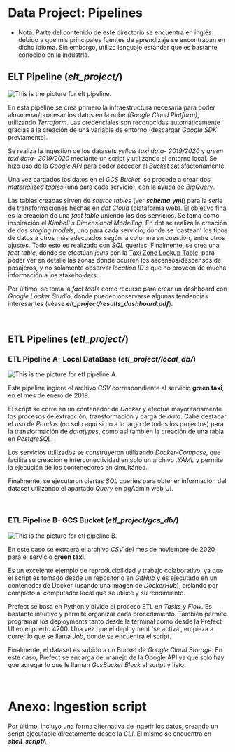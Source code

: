 # Data Project: Pipelines

- Nota: Parte del contenido de este directorio se encuentra en inglés debido a que mis principales fuentes de aprendizaje se encontraban en dicho idioma. Sin embargo, utilizo lenguaje estándar que es bastante conocido en la industria.

## ELT Pipeline (*elt_project/*)

<picture>
<source media= "(prefers-color-scheme: light)" srcset= "https://github.com/diegos41/repo_diplo_datos/blob/main/images/pipeline_elt.png">
<img alt= "This is the picture for elt pipeline.">
</picture>

En esta pipeline se crea primero la infraestructura necesaria para poder almacenar/procesar los datos en la nube *(Google Cloud Platform)*, utilizando *Terraform*. Las credenciales son reconocidas automáticamente gracias a la creación de una variable de entorno (descargar *Google SDK* previamente).

Se realiza la ingestión de los datasets *yellow taxi data- 2019/2020* y *green taxi data- 2019/2020* mediante un script y utilizando el entorno local. Se hizo uso de la *Google API* para poder acceder al *Bucket* satisfactoriamente.

Una vez cargados los datos en el *GCS Bucket*, se procede a crear dos *materialized tables* (una para cada servicio), con la ayuda de *BigQuery*. 

Las tablas creadas sirven de *source tables* (ver ***schema.yml***) para la serie de transformaciones hechas en *dbt Cloud* (plataforma web). El objetivo final es la creación de una *fact table* uniendo los dos servicios. Se toma como inspiración el *Kimball's Dimensional Modelling*.
En dbt se realiza la creación de dos *staging models*, uno para cada servicio, donde se 'castean' los tipos de datos a otros más adecuados según la columna en cuestión, entre otros ajustes. Todo esto es realizado con *SQL* queries. Finalmente, se crea una *fact table*, donde se efectúan *joins* con la [Taxi Zone Lookup Table](https://d37ci6vzurychx.cloudfront.net/misc/taxi+_zone_lookup.csv), para poder ver en detalle las zonas donde ocurren los ascensos/descensos de pasajeros, y no solamente observar *location ID's* que no proveen de mucha información a los stakeholders.

Por último, se toma la *fact table* como recurso para crear un dashboard con *Google Looker Studio*, donde pueden observarse algunas tendencias interesantes (véase ***elt_project/results_dashboard.pdf***).

<br>

## ETL Pipelines (*etl_project/*)

### ETL Pipeline A- Local DataBase (*etl_project/local_db/*)

<picture>
<source media= "(prefers-color-scheme: light)" srcset= "https://github.com/diegos41/repo_diplo_datos/blob/main/images/pipeline_etl_1.png">
<img alt= "This is the picture for etl pipeline A.">
</picture>

Esta pipeline ingiere el archivo *CSV* correspondiente al servicio **green taxi**, en el mes de enero de 2019.

El script se corre en un contenedor de *Docker* y efectúa mayoritariamente los procesos de extracción, transformación y carga de *data*. Cabe destacar el uso de *Pandas* (no solo aquí si no a lo largo de todos los projectos) para la transformación de *datatypes*, como así también la creación de una tabla en *PostgreSQL*. 

Los servicios utilizados se construyeron utilizando *Docker-Compose*, que facilita su creación e interconectividad en solo un archivo *.YAML* y permite la ejecución de los contenedores en simultáneo.

Finalmente, se ejecutaron ciertas *SQL* queries para obtener información del dataset utilizando el apartado *Query* en pgAdmin web UI. 

<br>

### ETL Pipeline B- GCS Bucket (*etl_project/gcs_db/*)

<picture>
<source media= "(prefers-color-scheme: light)" srcset= "https://github.com/diegos41/repo_diplo_datos/blob/main/images/pipeline_etl_2.png">
<img alt= "This is the picture for etl pipeline B.">
</picture>

En este caso se extraerá el archivo *CSV* del mes de noviembre de 2020 para el servicio **green taxi**. 

Es un excelente ejemplo de reproducibilidad y trabajo colaborativo, ya que el script es tomado desde un repositorio en *GitHub* y es ejecutado en un contenedor de Docker (usando una imagen de *DockerHub*), aislando por completo al computador local que se utilice y su rendimiento. 

Prefect se basa en Python y divide el proceso ETL en *Tasks* y *Flow*. Es bastante intuitivo y permite organizar cada procedimiento. 
También permite programar los deployments tanto desde la terminal como desde la Prefect UI en el puerto 4200. Una vez que el deployment 'se activa', empieza a correr lo que se llama *Job*, donde se encuentra el script. 

Finalmente, el dataset es subido a un Bucket de *Google Cloud Storage*. En este caso, Prefect se encarga del manejo de la Google API ya que solo hay que agregar lo que le llaman *GcsBucket Block* al script y listo.

<br>

# Anexo: Ingestion script

Por último, incluyo una forma alternativa de ingerir los datos, creando un script ejecutable directamente desde la *CLI*. El mismo se encuentra en ***shell_script/***.


